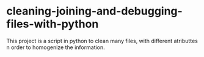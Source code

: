# cleaning-joining-and-debugging-files-with-python
This project is a script in python to clean many files, with different atributtes n order to homogenize the information.
